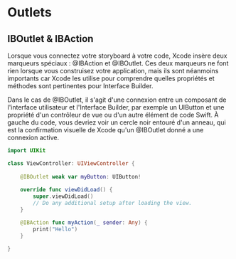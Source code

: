 # Outlets

## IBOutlet & IBAction

Lorsque vous connectez votre storyboard à votre code, Xcode insère deux marqueurs spéciaux : @IBAction et @IBOutlet. Ces deux marqueurs ne font rien lorsque vous construisez votre application, mais ils sont néanmoins importants car Xcode les utilise pour comprendre quelles propriétés et méthodes sont pertinentes pour Interface Builder.

Dans le cas de @IBOutlet, il s'agit d'une connexion entre un composant de l'interface utilisateur et l'Interface Builder, par exemple un UIButton et une propriété d'un contrôleur de vue ou d'un autre élément de code Swift. À gauche du code, vous devriez voir un cercle noir entouré d'un anneau, qui est la confirmation visuelle de Xcode qu'un @IBOutlet donné a une connexion active.

```swift
import UIKit

class ViewController: UIViewController {
    
    @IBOutlet weak var myButton: UIButton!
    
    override func viewDidLoad() {
        super.viewDidLoad()
        // Do any additional setup after loading the view.
    }

    @IBAction func myAction(_ sender: Any) {
        print("Hello")
    }
    
}
```
